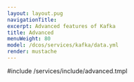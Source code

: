 ```yaml
---
layout: layout.pug
navigationTitle:
excerpt: Advanced features of Kafka
title: Advanced
menuWeight: 80
model: /dcos/services/kafka/data.yml
render: mustache
---
```


#include /services/include/advanced.tmpl
